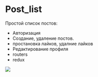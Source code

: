 # Post_list

Простой список постов:

- Авторизация
- Создание, удаление постов.
- простановка лайков, удалние лайков
- Редактирование профиля
- routers
- redux

![](./doc/IntroduceAnimation.gif)
